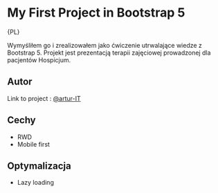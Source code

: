 # My First Project in Bootstrap 5

{PL}

Wymyśliłem go i zrealizowałem jako ćwiczenie utrwalające wiedze z Bootstrap 5.
Projekt jest prezentacją terapii zajęciowej prowadzonej dla pacjentów Hospicjum.

## Autor
Link to project : [@artur-IT](https://github.com/artur-IT/Bootstrap-Project)


## Cechy
- RWD
- Mobile first

## Optymalizacja
- Lazy loading

